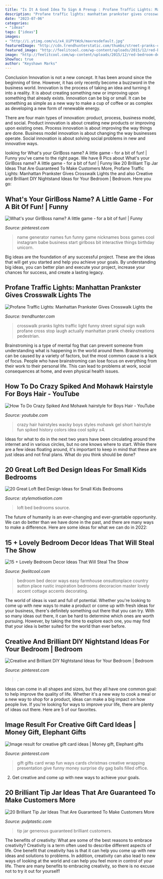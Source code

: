 ```yaml
---
title: "Is It A Good Idea To Sign A Prenup : Profane Traffic Lights: Manhattan Prankster Gives Crosswalk Lights The"
description: "Profane traffic lights: manhattan prankster gives crosswalk lights the"
date: "2023-07-06"
categories:
- "ideas"
tags: ["ideas"]
images:
- "http://i.ytimg.com/vi/x4_UiPYtWzk/maxresdefault.jpg"
featuredImage: "http://cdn.trendhunterstatic.com/thumbs/street-pranks-crosswalk-light-manhattan.jpeg"
featured_image: "http://feelitcool.com/wp-content/uploads/2015/12/red-bedroom-decor-idea.jpg"
image: "http://feelitcool.com/wp-content/uploads/2015/12/red-bedroom-decor-idea.jpg"
ShowToc: true
author: "Keyshawn Marks"
---
```



Conclusion
Innovation is not a new concept. It has been around since the beginning of time. However, it has only recently become a buzzword in the business world.
Innovation is the process of taking an idea and turning it into a reality. It is about creating something new or improving upon something that already exists. Innovation can be big or small. It can be something as simple as a new way to make a cup of coffee or as complex as developing a new form of renewable energy.

There are four main types of innovation: product, process, business model, and social. Product innovation is about creating new products or improving upon existing ones. Process innovation is about improving the way things are done. Business model innovation is about changing the way businesses operate. Social innovation is about solving social problems in new and innovative ways.

	

		
looking for What&#039;s your GirlBoss name? A little game - for a bit of fun! | Funny you've came to the right page. We have 8 Pics about What&#039;s your GirlBoss name? A little game - for a bit of fun! | Funny like 20 Brilliant Tip Jar Ideas That Are Guaranteed To Make Customers More, Profane Traffic Lights: Manhattan Prankster Gives Crosswalk Lights the and also Creative and Brilliant DIY Nightstand Ideas for Your Bedroom | Bedroom. Here you go:
		
    
## What&#039;s Your GirlBoss Name? A Little Game - For A Bit Of Fun! | Funny

<img loading=lazy src="https://i.pinimg.com/736x/54/cd/08/54cd0803bac7a214219b1b0fd5d8a413.jpg" onerror="this.onerror=null;this.src='https://tse3.mm.bing.net/th?id=OIP.dfazFCQqIlN8jTgoImFgpwHaJ3&amp;pid=15.1';" alt="What&#039;s your GirlBoss name? A little game - for a bit of fun! | Funny">

_Source: pinterest.com_

>name generator names fun funny game nicknames boss games cool instagram babe business start girlboss bit interactive things birthday unicorn. 

	

Big ideas are the foundation of any successful project. These are the ideas that will get you started and help you achieve your goals. By understanding big ideas, you can better plan and execute your project, increase your chances for success, and create a lasting legacy.

    
## Profane Traffic Lights: Manhattan Prankster Gives Crosswalk Lights The

<img loading=lazy src="http://cdn.trendhunterstatic.com/thumbs/street-pranks-crosswalk-light-manhattan.jpeg" onerror="this.onerror=null;this.src='https://tse2.mm.bing.net/th?id=OIP.D6FiQAMh8kJX0XLS_ivv1wHaE8&amp;pid=15.1';" alt="Profane Traffic Lights: Manhattan Prankster Gives Crosswalk Lights the">

_Source: trendhunter.com_

>crosswalk pranks lights traffic light funny street signal sign walk profane cross stop laugh actually manhattan prank cheeky creations pedestrian. 

	

Brainstroming is a type of mental fog that can prevent someone from understanding what is happening in the world around them. Brainstroming can be caused by a variety of factors, but the most common cause is a lack of focus. People who have brainstroming can lose focus on everything from their work to their personal life. This can lead to problems at work, social consequences at home, and even physical health issues.

    
## How To Do Crazy Spiked And Mohawk Hairstyle For Boys Hair - YouTube

<img loading=lazy src="http://i.ytimg.com/vi/x4_UiPYtWzk/maxresdefault.jpg" onerror="this.onerror=null;this.src='https://tse3.mm.bing.net/th?id=OIP.AygKyXupPVfxJFRRNeiu_gHaEK&amp;pid=15.1';" alt="How To Do Crazy Spiked And Mohawk hairstyle for Boys Hair - YouTube">

_Source: youtube.com_

>crazy hair hairstyles wacky boys styles mohawk gel short hairstyle fun spiked history colors idea cool spiky x4. 

	

Ideas for what to do in the next two years have been circulating around the internet and in various circles, but no one knows where to start. While there are a few ideas floating around, it's important to keep in mind that these are just ideas and not final plans. What do you think should be done?

    
## 20 Great Loft Bed Design Ideas For Small Kids Bedrooms

<img loading=lazy src="https://www.stylemotivation.com/wp-content/uploads/2014/01/20-Great-Loft-Bed-Design-Ideas-for-Small-Kids-Bedrooms-4.jpg" onerror="this.onerror=null;this.src='https://tse3.mm.bing.net/th?id=OIP.IGkPKVGfV-rVotj8CshAHwHaJc&amp;pid=15.1';" alt="20 Great Loft Bed Design Ideas for Small Kids Bedrooms">

_Source: stylemotivation.com_

>loft bed bedrooms source. 

	

The future of humanity is an ever-changing and ever-grantable opportunity. We can do better than we have done in the past, and there are many ways to make a difference. Here are some ideas for what we can do in 2022: 

    
## 15 + Lovely Bedroom Decor Ideas That Will Steal The Show

<img loading=lazy src="http://feelitcool.com/wp-content/uploads/2015/12/red-bedroom-decor-idea.jpg" onerror="this.onerror=null;this.src='https://tse3.mm.bing.net/th?id=OIP.FIwiP0XzaoSbwBqkEsSCEQHaLH&amp;pid=15.1';" alt="15 + Lovely Bedroom Decor Ideas That Will Steal The Show">

_Source: feelitcool.com_

>bedroom bed decor ways easy farmhouse onsuttonplace country sutton place rustic inspiration bedrooms decoracion master lovely accent cottage accents decorating. 

	

The world of ideas is vast and full of potential. Whether you're looking to come up with new ways to make a product or come up with fresh ideas for your business, there's definitely something out there that you can try. With so many ideas out there, it can be hard to determine which ones are worth pursuing. However, by taking the time to explore each one, you may find that your idea is better suited for the world than ever before.

    
## Creative And Brilliant DIY Nightstand Ideas For Your Bedroom | Bedroom

<img loading=lazy src="https://i.pinimg.com/736x/69/2e/92/692e927ccdeffb38e4f13826f404ffcd.jpg" onerror="this.onerror=null;this.src='https://tse2.mm.bing.net/th?id=OIP.Dg4yelLAYhRKmdQ0sRRLgQHaKv&amp;pid=15.1';" alt="Creative and Brilliant DIY Nightstand Ideas for Your Bedroom | Bedroom">

_Source: pinterest.com_

>. 

	

Ideas can come in all shapes and sizes, but they all have one common goal: to help improve the quality of life. Whether it's a new way to cook a meal or a new way to shop for a product, ideas can make a big impact on how people live. If you're looking for ways to improve your life, there are plenty of ideas out there. Here are 5 of our favorites.

    
## Image Result For Creative Gift Card Ideas | Money Gift, Elephant Gifts

<img loading=lazy src="https://i.pinimg.com/736x/5d/c6/0e/5dc60eae332a14cad2e6a5ab7df2fa98.jpg" onerror="this.onerror=null;this.src='https://tse2.mm.bing.net/th?id=OIP.E-r_14f52EUwj8nFxh3S6wHaJ3&amp;pid=15.1';" alt="Image result for creative gift card ideas | Money gift, Elephant gifts">

_Source: pinterest.com_

>gift gifts card wrap fun ways cards christmas creative wrapping presentation give funny money surprise diy gag balls filled office. 

	

2. Get creative and come up with new ways to achieve your goals.

    
## 20 Brilliant Tip Jar Ideas That Are Guaranteed To Make Customers More

<img loading=lazy src="https://pulptastic.com/wp-content/uploads/2014/07/these-tip-jars-will-definitely-get-money-12.jpg" onerror="this.onerror=null;this.src='https://tse1.mm.bing.net/th?id=OIP.9vpZTPsxS4I4-mvY6L86TAHaIf&amp;pid=15.1';" alt="20 Brilliant Tip Jar Ideas That Are Guaranteed To Make Customers More">

_Source: pulptastic.com_

>tip jar generous guaranteed brilliant customers. 

	

The benefits of creativity: What are some of the best reasons to embrace creativity?
Creativity is a term often used to describe different aspects of life. One benefit that creativity has is that it can help you come up with new ideas and solutions to problems. In addition, creativity can also lead to new ways of looking at the world and can help you feel more in control of your life. There are many benefits to embracing creativity, so there is no excuse not to try it out for yourself!

